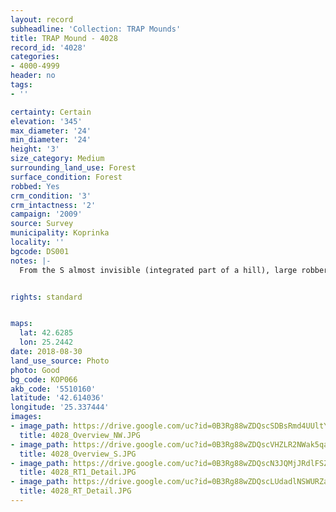 ```yaml
---
layout: record
subheadline: 'Collection: TRAP Mounds'
title: TRAP Mound - 4028
record_id: '4028'
categories:
- 4000-4999
header: no
tags:
- ''

certainty: Certain
elevation: '345'
max_diameter: '24'
min_diameter: '24'
height: '3'
size_category: Medium
surrounding_land_use: Forest
surface_condition: Forest
robbed: Yes
crm_condition: '3'
crm_intactness: '2'
campaign: '2009'
source: Survey
municipality: Koprinka
locality: ''
bgcode: DS001
notes: |-
  From the S almost invisible (integrated part of a hill), large robbers' trench's distracting the mound.


rights: standard


maps:
  lat: 42.6285
  lon: 25.2442
date: 2018-08-30
land_use_source: Photo
photo: Good
bg_code: КОР066
akb_code: '5510160'
latitude: '42.614036'
longitude: '25.337444'
images:
- image_path: https://drive.google.com/uc?id=0B3Rg88wZDQscSDBsRmd4UUltYlk
  title: 4028_Overview_NW.JPG
- image_path: https://drive.google.com/uc?id=0B3Rg88wZDQscVHZLR2NWak5qaEk
  title: 4028_Overview_S.JPG
- image_path: https://drive.google.com/uc?id=0B3Rg88wZDQscN3JQMjJRdlFSZkU
  title: 4028_RT1_Detail.JPG
- image_path: https://drive.google.com/uc?id=0B3Rg88wZDQscLUdadlNSWURZaVk
  title: 4028_RT_Detail.JPG
---
```

